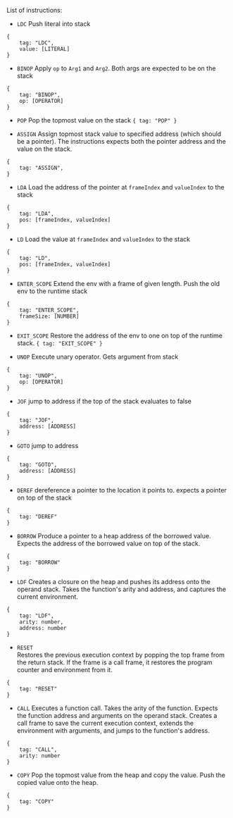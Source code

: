 List of instructions:

- `LDC`
  Push literal into stack

```
{
    tag: "LDC",
    value: [LITERAL]
}
```

- `BINOP`
  Apply `op` to `Arg1` and `Arg2`. Both args are expected to be on the stack

```
{
    tag: "BINOP",
    op: [OPERATOR]
}
```

- `POP`
  Pop the topmost value on the stack
  `{ tag: "POP" }`

- `ASSIGN`
  Assign topmost stack value to specified address (which should be a pointer).
  The instructions expects both the pointer address and the value on the stack.

```
{
    tag: "ASSIGN",
}
```

- `LDA`
  Load the address of the pointer at `frameIndex` and `valueIndex` to the stack

```
{
    tag: "LDA",
    pos: [frameIndex, valueIndex]
}
```

- `LD`
  Load the value at `frameIndex` and `valueIndex` to the stack

```
{
    tag: "LD",
    pos: [frameIndex, valueIndex]
}
```

- `ENTER_SCOPE`
  Extend the env with a frame of given length. Push the old env to the runtime stack

```
{
    tag: "ENTER_SCOPE",
    frameSize: [NUMBER]
}
```

- `EXIT_SCOPE`
  Restore the address of the env to one on top of the runtime stack.
  `{ tag: "EXIT_SCOPE" }`

- `UNOP`
  Execute unary operator. Gets argument from stack

```
{
    tag: "UNOP",
    op: [OPERATOR]
}
```

- `JOF`
  jump to address if the top of the stack evaluates to false

```
{
    tag: "JOF",
    address: [ADDRESS]
}
```

- `GOTO`
  jump to address

```
{
    tag: "GOTO",
    address: [ADDRESS]
}
```

- `DEREF`
  dereference a pointer to the location it points to. expects a pointer on top of the stack

```
{
    tag: "DEREF"
}
```

- `BORROW`
  Produce a pointer to a heap address of the borrowed value. Expects the address of the borrowed value on top of the stack.

```
{
    tag: "BORROW"
}
```

- `LDF`
  Creates a closure on the heap and pushes its address onto the operand stack. Takes the function's arity and address, and captures the current environment.

```
{
    tag: "LDF",
    arity: number,
    address: number
}
```

- `RESET`  
  Restores the previous execution context by popping the top frame from the return stack. If the frame is a call frame, it restores the program counter and environment from it.

```
{
    tag: "RESET"
}
```

- `CALL`
  Executes a function call. Takes the arity of the function. Expects the function address and arguments on the operand stack. Creates a call frame to save the current execution context, extends the environment with arguments, and jumps to the function's address.

```
{
    tag: "CALL",
    arity: number
}
```

- `COPY`
  Pop the topmost value from the heap and copy the value. Push the copied value onto the heap.

```
{
    tag: "COPY"
}
```
